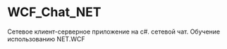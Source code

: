 # WCF_Chat_NET
Сетевое клиент-серверное приложение на c#.  сетевой чат.
Обучение  использованию  NET.WCF
